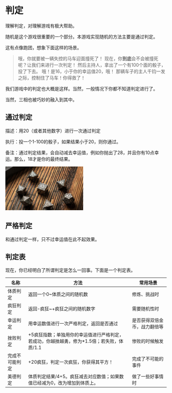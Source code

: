 # 判定
理解判定，对理解游戏有极大帮助。

随机是这个游戏很重要的一个部分。本游戏实现随机的方法主要是通过判定。

这有点像跑团，想象下面这样的场景。

> 哦，你就要被一辆失控的马车迎面撞死了！
> 现在，你**到底**会不会被撞死呢？让我们来进行一次判定！
> 然后主持人，拿出了一个有100个面的骰子，投了下去。
> 哦！是16，小于你的幸运值20，哦！
> 那辆车子的主人千钧一发之际，控制住了马车！你得救了！

我们游戏中的判定也大概是这样。当然，一般情况下你都不知道判定进行了。

当然，三相也被巧妙的融入到其中。

## 通过判定

描述：用20（或者其他数字）进行一次通过判定

执行：投一个1-100的骰子，如果结果小于20，则你通过。

备注：通过判定结果，会自动减去幸运值，例如你抛出了28，并且你有10点幸运。那么，18才是你的最终结果。

<img src="../img/image-20200319172739599.png" alt="image-20200319172739599" style="zoom:50%;" />

## 严格判定

和通过判定一样，只不过幸运值在此不起效果。

## 判定表

现在，你已经明白了所谓判定是怎么一回事。下面是一个判定表。

| 名称			| 方法																						| 常用场景						|
| --------		| --------------------------------															| ------------					|
| 体质判定		| 返回一个0~体质之间的随机数																| 修炼、挑战时					|
| 疯狂判定		|   返回-疯狂~+疯狂之间的随机数字															|需要随机性时					|
|幸运判定		|用幸运数值进行一次严格判定，返回是否通过													|是否获得双倍金币，战力翻倍等	|
|挫败判定		|+5疯狂指数；单独用你的幸运值进行严格判定，若成功，你越挫越勇，修为*1.5倍；若失败，体质/1.1	|惨败的时候触发					|
|完成不可能判定	|+20疯狂，判定一次疯狂，你获得其平方！														|完成了不可能的事件				|
|美德判定		|体质判定结果/4+5。疯狂减去对应数值；如果数值已经减为0，改为增加到体质上。					|做了一些好事情时				|

